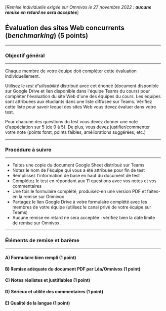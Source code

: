[*Remise individuelle exigée sur Omnivox le 27 novembre 2022 : **aucune remise en retard ne sera acceptée***]

## Évaluation des sites Web concurrents (*benchmarking*) (5 points)

---
### Objectif général
---

Chaque membre de votre équipe doit compléter cette évaluation individuellement.

Utilisez le *test d'uilisabilité* distribué avec cet énoncé (document disponible sur Google Drive et lien disponible dans l'équipe Teams du cours) pour compléter l'évaluation du site Web d'une des équipes du cours. Les équipes sont attribuées aux étudiants dans une liste diffusée sur Teams. Vérifiez cette liste pour savoir lequel des sites Web vous devez évaluer dans votre test.

Pour chacune des questions du test vous devez donner une note d'appéciation sur 5 (de 0 à 5). De plus, vous devez justifier/commenter votre note (points forst, points faibles, améliorations suggérées, etc.)

---
### Procédure à suivre
---

* Faites une copie du document Google Sheet distribué sur Teams
* Notez le nom de l'équipe qui vous a été attribuée pour fin de test
* Remplissez l'information de base en haut du document de test
* Complétez le test en répondant aux 11 questions avec vos notes et vos commentaires
* Une fois le formulaire complété, produisez-en une version PDF et faites-en la remise sur Omnivox
* Partagez le lien Google Drive à votre formulaire complété avec les membres de votre équipe (utilisez le canal privé de votre équipe sur Teams)
* Aucune remise en retard ne sera acceptée : vérifiez bien la date limite de remise sur Omnivox.

---
### Éléments de remise et barème
---

#### **A) Formulaire bien rempli** (1 point)
#### **B) Remise adéquate du document PDF par Léa/Omnivox** (1 point)
#### **C) Notes réalistes et justifiables** (1 point)
#### **D) Sérieux et utilité des commentaires** (1 point)
#### **E) Qualité de la langue** (1 point)